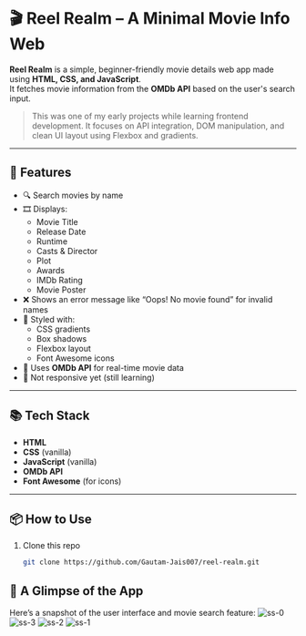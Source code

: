 # 🎬 Reel Realm – A Minimal Movie Info Web

**Reel Realm** is a simple, beginner-friendly movie details web app made using **HTML, CSS, and JavaScript**.  
It fetches movie information from the **OMDb API** based on the user's search input.

> This was one of my early projects while learning frontend development. It focuses on API integration, DOM manipulation, and clean UI layout using Flexbox and gradients.

---

## 🌟 Features

- 🔍 Search movies by name
- 🎞️ Displays:
  - Movie Title
  - Release Date
  - Runtime
  - Casts & Director
  - Plot
  - Awards
  - IMDb Rating
  - Movie Poster
- ❌ Shows an error message like “Oops! No movie found” for invalid names
- 🎨 Styled with:
  - CSS gradients
  - Box shadows
  - Flexbox layout
  - Font Awesome icons
- 📡 Uses **OMDb API** for real-time movie data
- 🚫 Not responsive yet (still learning)

---

## 📚 Tech Stack

- **HTML**
- **CSS** (vanilla)  
- **JavaScript** (vanilla)  
- **OMDb API**
- **Font Awesome** (for icons)

---

## 📦 How to Use

1. Clone this repo  
   ```bash
   git clone https://github.com/Gautam-Jais007/reel-realm.git


## 👀 A Glimpse of the App

Here’s a snapshot of the user interface and movie search feature:
![ss-0](https://github.com/user-attachments/assets/90ea713b-2a5a-42a3-9a09-e435caf2fe47)
![ss-3](https://github.com/user-attachments/assets/bc7c7751-0036-402e-9766-36abe0a662ce)
![ss-2](https://github.com/user-attachments/assets/13ff1212-7ae4-4ec8-946e-4ce1246e975a)
![ss-1](https://github.com/user-attachments/assets/21f45a61-370b-4039-8472-38d0664e14d2)


